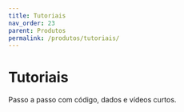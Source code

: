 ```yaml
---
title: Tutoriais
nav_order: 23
parent: Produtos
permalink: /produtos/tutoriais/
---
```


# Tutoriais
Passo a passo com código, dados e vídeos curtos.

